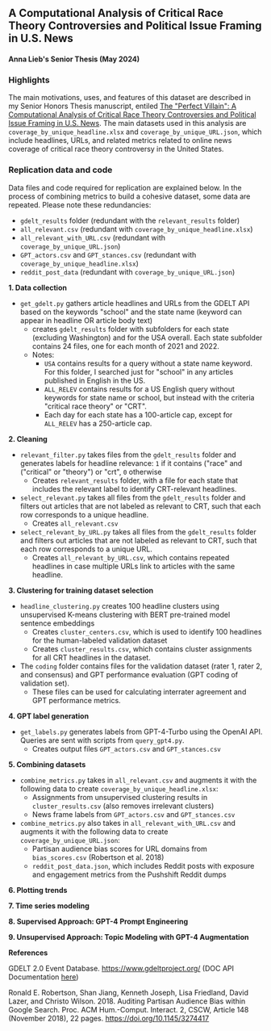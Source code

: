 ## A Computational Analysis of Critical Race Theory Controversies and Political Issue Framing in U.S. News
#### Anna Lieb's Senior Thesis (May 2024)

### Highlights
The main motivations, uses, and features of this dataset are described in my Senior Honors Thesis manuscript, entiled [The "Perfect Villain": A Computational Analysis of Critical Race Theory Controversies and Political Issue Framing in U.S. News](https://repository.wellesley.edu/node/49380). The main datasets used in this analysis are `coverage_by_unique_headline.xlsx` and `coverage_by_unique_URL.json`, which include headlines, URLs, and related metrics related to online news coverage of critical race theory controversy in the United States. 

### Replication data and code

Data files and code required for replication are explained below. In the process of combining metrics to build a cohesive dataset, some data are repeated. Please note these redundancies: 

* `gdelt_results` folder (redundant with the `relevant_results` folder)
* `all_relevant.csv` (redundant with `coverage_by_unique_headline.xlsx`)
* `all_relevant_with_URL.csv` (redundant with `coverage_by_unique_URL.json`)
* `GPT_actors.csv` and `GPT_stances.csv` (redundant with `coverage_by_unique_headline.xlsx`)
* `reddit_post_data` (redundant with `coverage_by_unique_URL.json`)

**1. Data collection**

* `get_gdelt.py` gathers article headlines and URLs from the GDELT API based on the keywords "school" and the state name (keyword can appear in headline OR article body text) 
	* creates `gdelt_results` folder with subfolders for each state (excluding Washington) and for the USA overall. Each state subfolder contains 24 files, one for each month of 2021 and 2022. 
	* Notes: 
		* `USA` contains results for a query without a state name keyword. For this folder, I searched just for "school" in any articles published in English in the US. 
		* `ALL_RELEV` contains results for a US English query without keywords for state name or school, but instead with the  criteria "critical race theory" or "CRT". 
		* Each day for each state has a 100-article cap, except for `ALL_RELEV` has a 250-article cap. 

**2. Cleaning**

* `relevant_filter.py` takes files from the `gdelt_results` folder and generates labels for headline relevance: `1` if it contains ("race" and ("critical" or "theory") or "crt", `0` otherwise
	* Creates `relevant_results` folder, with a file for each state that includes the relevant label to identify CRT-relevant headlines. 
* `select_relevant.py` takes all files from the `gdelt_results` folder and filters out articles that are not labeled as relevant to CRT, such that each row corresponds to a unique headline. 
	* Creates `all_relevant.csv`
* `select_relevant_by_URL.py` takes all files from the `gdelt_results` folder and filters out articles that are not labeled as relevant to CRT, such that each row corresponds to a unique URL.  
	*  Creates `all_relevant_by_URL.csv`, which contains repeated headlines in case multiple URLs link to articles with the same headline. 

**3. Clustering for training dataset selection**  

* `headline_clustering.py` creates 100 headline clusters using unsupervised K-means clustering with BERT pre-trained model sentence embeddings 
	* Creates `cluster_centers.csv`, which is used to identify 100 headlines for the human-labeled validation dataset
	* Creates `cluster_results.csv`, which contains cluster assignments for all CRT headlines in the dataset.
* The `coding` folder contains files for the validation dataset (rater 1, rater 2, and consensus) and GPT performance evaluation (GPT coding of validation set). 
	* These files can be used for calculating interrater agreement and GPT performance metrics.

**4. GPT label generation**

* `get_labels.py` generates labels from GPT-4-Turbo using the OpenAI API. Queries are sent with scripts from `query_gpt4.py`. 
	* Creates output files `GPT_actors.csv` and `GPT_stances.csv`

**5. Combining datasets** 

* `combine_metrics.py` takes in `all_relevant.csv` and augments it with the following data to create `coverage_by_unique_headline.xlsx`: 
	* Assignments from unsupervised clustering results in `cluster_results.csv` (also removes irrelevant clusters)
	* News frame labels from `GPT_actors.csv` and `GPT_stances.csv`
* `combine_metrics.py` also takes in `all_relevant_with_URL.csv` and augments it with the following data to create `coverage_by_unique_URL.json`: 
	* Partisan audience bias scores for URL domains from `bias_scores.csv` (Robertson et al. 2018)
	* `reddit_post_data.json`, which includes Reddit posts with exposure and engagement metrics from the Pushshift Reddit dumps

**6. Plotting trends** 

**7. Time series modeling** 

**8. Supervised Approach: GPT-4 Prompt Engineering** 

**9. Unsupervised Approach: Topic Modeling with GPT-4 Augmentation** 
	
**References**

GDELT 2.0 Event Database. https://www.gdeltproject.org/ (DOC API Documentation [here](https://blog.gdeltproject.org/gdelt-doc-2-0-api-debuts/))

Ronald E. Robertson, Shan Jiang, Kenneth Joseph, Lisa Friedland, David Lazer, and Christo Wilson. 2018. Auditing Partisan Audience Bias within Google Search. Proc. ACM Hum.-Comput. Interact. 2, CSCW, Article 148 (November 2018), 22 pages. https://doi.org/10.1145/3274417